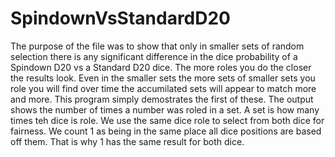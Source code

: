 # SpindownVsStandardD20

The purpose of the file was to show that only in smaller sets of random selection there is any significant difference in the dice probability of a Spindown D20 vs a Standard D20 dice.
The more roles you do the closer the results look.
Even in the smaller sets the more sets of smaller sets you role you will find over time the accumilated sets will appear to match more and more.
This program simply demostrates the first of these.
The output shows the number of times a number was roled in a set. A set is how many times teh dice is role. We use the same dice role to select from both dice for fairness.
We count 1 as being in the same place all dice positions are based off them. That is why 1 has the same result for both dice.
